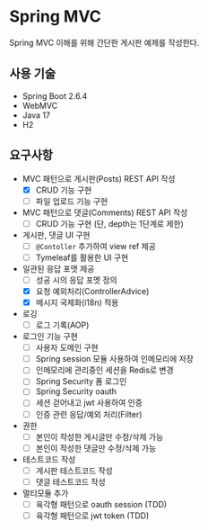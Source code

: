 # Spring MVC

Spring MVC 이해를 위해 간단한 게시판 예제를 작성한다.

## 사용 기술

- Spring Boot 2.6.4
- WebMVC
- Java 17
- H2

## 요구사항

- MVC 패턴으로 게시판(Posts) REST API 작성
    - [x] CRUD 기능 구현
    - [ ] 파일 업로드 기능 구현
- MVC 패턴으로 댓글(Comments) REST API 작성
    - [ ] CRUD 기능 구현 (단, depth는 1단계로 제한)
- 게시판, 댓글 UI 구현
    - [ ] `@Contoller` 추가하여 view ref 제공
    - [ ] Tymeleaf를 활용한 UI 구현
- 일관된 응답 포맷 제공
    - [ ] 성공 시의 응답 포멧 정의
    - [x] 요청 예외처리(ControllerAdvice)
    - [x] 메시지 국제화(i18n) 적용
- 로깅
    - [ ] 로그 기록(AOP)
- 로그인 기능 구현
    - [ ] 사용자 도메인 구현
    - [ ] Spring session 모듈 사용하여 인메모리에 저장
    - [ ] 인메모리에 관리중인 세션을 Redis로 변경
    - [ ] Spring Security 폼 로그인
    - [ ] Spring Security oauth
    - [ ] 세션 걷어내고 jwt 사용하여 인증
    - [ ] 인증 관련 응답/예외 처리(Filter)
- 권한
    - [ ] 본인이 작성한 게시글만 수정/삭제 가능
    - [ ] 본인이 작성한 댓글만 수정/삭제 가능
- 테스트코드 작성
    - [ ] 게시판 테스트코드 작성
    - [ ] 댓글 테스트코드 작성
- 멀티모듈 추가
    - [ ] 육각형 패턴으로 oauth session (TDD)
    - [ ] 육각형 패턴으로 jwt token (TDD)